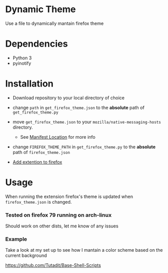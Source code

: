 # Dynamic Theme

 Use a file to dynamically mantain firefox theme

# Dependencies

 * Python 3
 * pyinotify


# Installation

* Download repository to your local directory of choice
* change `path` in `get_firefox_theme.json` to the **absolute** path of `get_firefox_theme.py`
* move `get_firefox_theme.json` to your `mozilla/native-messaging-hosts` directory.
    * See [Manifest Location](https://developer.mozilla.org/en-US/docs/Mozilla/Add-ons/WebExtensions/Native_manifests#Manifest_location) for more info
* change `FIREFOX_THEME_PATH` in `get_firefox_theme.py` to the **absolute** path of `firefox_theme.json`

* [Add extention to firefox ](https://addons.mozilla.org/en-CA/firefox/addon/dynamic-theme/)

# Usage

When running the extension firefox's theme is updated when `firefox_theme.json` is changed. 

### Tested on firefox 79 running on arch-linux

Should work on other dists, let me know of any issues

### Example

Take a look at my set up to see how I mantain a color scheme
based on the current background

https://github.com/Tutadit/Base-Shell-Scripts